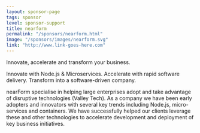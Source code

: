 ```yaml
---
layout: sponsor-page
tags: sponsor
level: sponsor-support
title: nearform
permalink: "/sponsors/nearform.html"
image: "/sponsors/images/nearform.svg"
link: "http://www.link-goes-here.com"
---
```


Innovate, accelerate and transform your business. 

Innovate with Node.js & Microservices. Accelerate with rapid software delivery. Transform into a software-driven company.

nearForm specialise in helping large enterprises adopt and take advantage of disruptive technologies (Valley Tech). As a company we have been early adopters and innovators with several key trends including Node.js, micro-services and containers. We have successfully helped our clients leverage these and other technologies to accelerate development and deployment of key business initiatives. 

